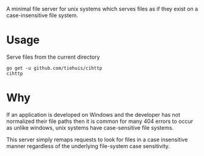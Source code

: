 A minimal file server for unix systems which serves files as if they exist on
a case-insensitive file system.

# Usage

Serve files from the current directory

```
go get -u github.com/tiehuis/cihttp
cihttp
```

# Why

If an application is developed on Windows and the developer has not normalized
their file paths then it is common for many 404 errors to occur as unlike windows,
unix systems have case-sensitive file systems.

This server simply remaps requests to look for files in a case insensitive manner
regardless of the underlying file-system case sensitivity.
